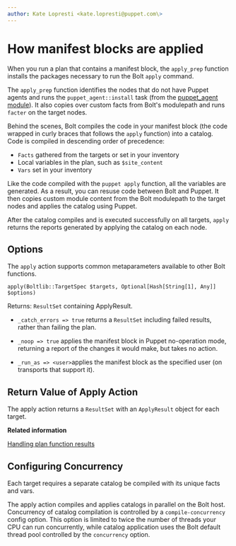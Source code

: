 ```yaml
---
author: Kate Lopresti <kate.lopresti@puppet.com\>
---
```


# How manifest blocks are applied

When you run a plan that contains a manifest block, the `apply_prep` function installs the packages necessary to run the Bolt `apply` command.

The `apply_prep` function identifies the nodes that do not have Puppet agents and runs the `puppet_agent::install` task \(from the [puppet\_agent module](https://github.com/puppetlabs/puppetlabs-puppet_agent)\). It also copies over custom facts from Bolt's modulepath and runs `facter` on the target nodes.

Behind the scenes, Bolt compiles the code in your manifest block \(the code wrapped in curly braces that follows the `apply` function\) into a catalog. Code is compiled in descending order of precedence:

-    `Facts` gathered from the targets or set in your inventory
-   Local variables in the plan, such as `$site_content` 
-    `Vars` set in your inventory

Like the code compiled with the `puppet apply` function, all the variables are generated. As a result, you can resuse code between Bolt and Puppet. It then copies custom module content from the Bolt modulepath to the target nodes and applies the catalog using Puppet.

After the catalog compiles and is executed successfully on all targets, `apply` returns the reports generated by applying the catalog on each node.

## Options

The `apply` action supports common metaparameters available to other Bolt functions.

```
apply(Boltlib::TargetSpec $targets, Optional[Hash[String[1], Any]] $options)
```

Returns: `ResultSet` containing ApplyResult.

-   `_catch_errors => true` returns a `ResultSet` including failed results, rather than failing the plan.

-   `_noop => true` applies the manifest block in Puppet no-operation mode, returning a report of the changes it would make, but takes no action.

-   `_run_as => <user>`applies the manifest block as the specified user \(on transports that support it\).


## Return Value of Apply Action

The apply action returns a `ResultSet` with an `ApplyResult` object for each target.

**Related information**  


[Handling plan function results](writing_plans.md#)

## Configuring Concurrency

Each target requires a separate catalog be compiled with its unique facts and vars.

The apply action compiles and applies catalogs in parallel on the Bolt host. Concurrency of catalog compilation is controlled by a `compile-concurrency` config option. This option is limited to twice the number of threads your CPU can run concurrently, while catalog application uses the Bolt default thread pool controlled by the `concurrency` option.

